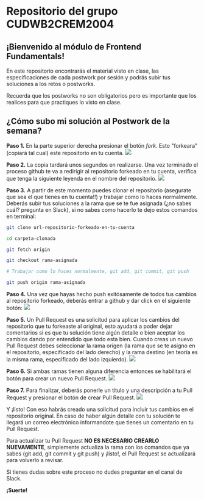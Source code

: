 # Repositorio del grupo CUDWB2CREM2004

## ¡Bienvenido al módulo de Frontend Fundamentals!

En este repositorio encontrarás el material visto en clase, las especificaciones de cada postwork por sesión y podrás subir tus soluciones a los retos o postworks.

Recuerda que los postworks no son obligatorios pero es importante que los realices para que practiques lo visto en clase.

## ¿Cómo subo mi solución al Postwork de la semana?

**Paso 1.** En la parte superior derecha presionar el botón _fork_. Esto "forkeara" (copiará tal cual) este repositorio en tu cuenta.
![](https://i.imgur.com/vRKOJ40.png)

**Paso 2.** La copia tardará unos segundos en realizarse. Una vez terminado el proceso github te va a redirigir al repositorio forkeado en tu cuenta, verifica que tenga la siguiente leyenda en el nombre del repositorio.
![](https://i.imgur.com/QvK4MM3.png)

**Paso 3.** A partir de este momento puedes clonar el repositorio (asegurate que sea el que tienes en tu cuenta!!) y trabajar como lo haces normalmente. Deberás subir tus soluciones a la rama que se te fue asignada (¿no sabes cuál? pregunta en Slack), si no sabes como hacerlo te dejo estos comandos en terminal:

```bash
git clone url-repositorio-forkeado-en-tu-cuenta

cd carpeta-clonada

git fetch origin

git checkout rama-asignada

# Trabajar como lo haces normalmente, git add, git commit, git push

git push origin rama-asignada
```

**Paso 4.** Una vez que hayas hecho push exitósamente de todos tus cambios al repositorio forkeado, deberás entrar a github y dar click en el siguiente botón:
![](https://i.imgur.com/aekDbrV.png)

**Paso 5.** Un Pull Request es una solicitud para aplicar los cambios del repositorio que tu forkeaste al original, esto ayudará a poder dejar comentarios si es que tu solución tiene algún detalle o bien aceptar los cambios dando por entendido que todo esta bien. Cuando creas un nuevo Pull Request debes seleccionar la rama origen (la rama que se te asigno en el repositorio, especificado del lado derecho) y la rama destino (en teoría es la misma rama, especificado del lado izquierdo).
![](https://i.imgur.com/bSSwApy.png)

**Paso 6.** Si ambas ramas tienen alguna diferencia entonces se habilitará el botón para crear un nuevo Pull Request.
![](https://i.imgur.com/cOrto5q.png)

**Paso 7.** Para finalizar, deberás ponerle un título y una descripción a tu Pull Request y presionar el botón de crear Pull Request.
![](https://i.imgur.com/3oTT8HO.png)

Y ¡listo! Con eso habrás creado una solicitud para incluir tus cambios en el repositorio original. En caso de haber algún detalle con tu solución te llegará un correo electrónico informandote que tienes un comentario en tu Pull Request.

Para actualizar tu Pull Request **NO ES NECESARIO CREARLO NUEVAMENTE**, simplemente actualiza la rama con los comandos que ya sabes (git add, git commit y git push) y ¡listo!, el Pull Request se actualizará para volverlo a revisar.

Si tienes dudas sobre este proceso no dudes preguntar en el canal de Slack.

**¡Suerte!**
